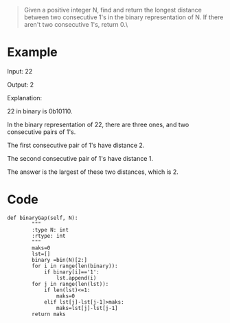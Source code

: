 >Given a positive integer N, find and return the longest distance between two consecutive 1's in the binary representation of N. If there aren't two consecutive 1's, return 0.\

# Example
Input: 22

Output: 2

Explanation: 

22 in binary is 0b10110.

In the binary representation of 22, there are three ones, and two consecutive pairs of 1's.

The first consecutive pair of 1's have distance 2.

The second consecutive pair of 1's have distance 1.

The answer is the largest of these two distances, which is 2.

# Code
```
def binaryGap(self, N):
        """
        :type N: int
        :rtype: int
        """
        maks=0
        lst=[]
        binary =bin(N)[2:]
        for i in range(len(binary)):
            if binary[i]=='1':
                lst.append(i)
        for j in range(len(lst)):
            if len(lst)<=1:
                maks=0
            elif lst[j]-lst[j-1]>maks:
                maks=lst[j]-lst[j-1]
        return maks
```
